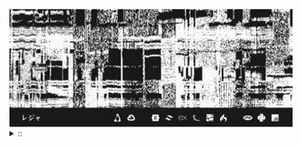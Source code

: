 <img src="./banner.png">
<details><summary> :: </summary>
<!--START_SECTION:waka-->

```
From: 09 August 2024 - To: 05 March 2025

Total Time: 1,136 hrs 35 mins

Python                     331 hrs 2 mins  ///////------------------   26.86 %
PHP                        192 hrs 57 mins ////---------------------   15.65 %
Markdown                   174 hrs 56 mins ////---------------------   14.19 %
Other                      96 hrs          //-----------------------   07.79 %
```

<!--END_SECTION:waka-->
</details>
